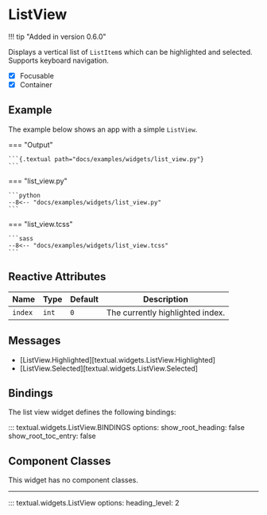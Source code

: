 # ListView

!!! tip "Added in version 0.6.0"

Displays a vertical list of `ListItem`s which can be highlighted and selected.
Supports keyboard navigation.

- [x] Focusable
- [x] Container

## Example

The example below shows an app with a simple `ListView`.

=== "Output"

    ```{.textual path="docs/examples/widgets/list_view.py"}
    ```

=== "list_view.py"

    ```python
    --8<-- "docs/examples/widgets/list_view.py"
    ```

=== "list_view.tcss"

    ```sass
    --8<-- "docs/examples/widgets/list_view.tcss"
    ```

## Reactive Attributes

| Name    | Type  | Default | Description                      |
| ------- | ----- | ------- | -------------------------------- |
| `index` | `int` | `0`     | The currently highlighted index. |

## Messages

- [ListView.Highlighted][textual.widgets.ListView.Highlighted]
- [ListView.Selected][textual.widgets.ListView.Selected]

## Bindings

The list view widget defines the following bindings:

::: textual.widgets.ListView.BINDINGS
    options:
      show_root_heading: false
      show_root_toc_entry: false

## Component Classes

This widget has no component classes.

---


::: textual.widgets.ListView
    options:
      heading_level: 2
